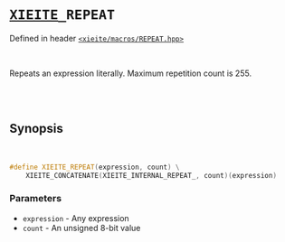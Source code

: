 # [`XIEITE`](../../docs/macros.md)`_REPEAT`
Defined in header [`<xieite/macros/REPEAT.hpp>`](../../include/xieite/macros/REPEAT.hpp)

<br/>

Repeats an expression literally. Maximum repetition count is 255.

<br/><br/>

## Synopsis

<br/>

```cpp
#define XIEITE_REPEAT(expression, count) \
	XIEITE_CONCATENATE(XIEITE_INTERNAL_REPEAT_, count)(expression)
```
### Parameters
- `expression` - Any expression
- `count` - An unsigned 8-bit value
